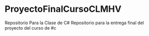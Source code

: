# ProyectoFinalCursoCLMHV
Repositorio Para la Clase de C#
Repositorio para la entrega final del proyecto del curso de #c
